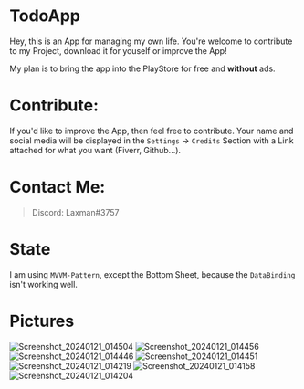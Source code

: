 # TodoApp
Hey, this is an App for managing my own life. You're welcome to contribute to my Project, download it for youself or improve the App! 

My plan is to bring the app into the PlayStore for free and __without__ ads.

# Contribute:
If you'd like to improve the App, then feel free to contribute. Your name and social media will be displayed in the `Settings` -> `Credits` Section with a Link attached for what you want (Fiverr, Github...).

# Contact Me:
> Discord: Laxman#3757  

# State
I am using `MVVM-Pattern`, except the Bottom Sheet, because the `DataBinding` isn't working well.

# Pictures

![Screenshot_20240121_014504](https://github.com/LAXStudios/TodoApp/assets/82897068/88ff68ac-d54c-4227-921a-03cad969ffa1)
![Screenshot_20240121_014456](https://github.com/LAXStudios/TodoApp/assets/82897068/27c4a2e3-b8ad-4d9d-8c32-4fcc24b90db1)
![Screenshot_20240121_014446](https://github.com/LAXStudios/TodoApp/assets/82897068/19339007-ed5f-46d9-99a6-59f4f622c7c0)
![Screenshot_20240121_014451](https://github.com/LAXStudios/TodoApp/assets/82897068/a35f841e-74fb-471a-a4e4-6d9c31bb6947)
![Screenshot_20240121_014219](https://github.com/LAXStudios/TodoApp/assets/82897068/b06682d8-a4cc-42e9-ab08-c4814aa4a31c)
![Screenshot_20240121_014158](https://github.com/LAXStudios/TodoApp/assets/82897068/03f568c4-59d1-44aa-a0d0-971887bd842d)
![Screenshot_20240121_014204](https://github.com/LAXStudios/TodoApp/assets/82897068/3968e177-70df-4c1e-a0f2-22c0119cc08c)
